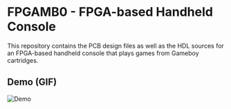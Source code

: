 # FPGAMB0 - FPGA-based Handheld Console

This repository contains the PCB design files as well as the HDL sources for an FPGA-based handheld console that plays games from Gameboy cartridges.

## Demo (GIF)

![Demo](https://github.com/blazer82/gb.fpga/raw/master/media/demo.gif)
